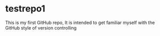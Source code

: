 # testrepo1
This is my first GitHub repo, It is intended to get familiar myself with the GitHub style of version controlling
